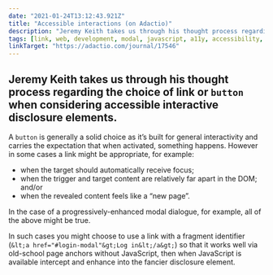```yaml
---
date: "2021-01-24T13:12:43.921Z"
title: "Accessible interactions (on Adactio)"
description: "Jeremy Keith takes us through his thought process regarding the choice of link or button when considering accessible interactive disclosure elements"
tags: [link, web, development, modal, javascript, a11y, accessibility, aria, fragment, anchor, button, disclosure]
linkTarget: "https://adactio.com/journal/17546"
---
```

Jeremy Keith takes us through his thought process regarding the choice of link or `button` when considering accessible interactive disclosure elements.
---

A `button` is generally a solid choice as it’s built for general interactivity and carries the expectation that when activated, something happens. However in some cases a link might be appropriate, for example: 

- when the target should automatically receive focus; 
- when the trigger and target content are relatively far apart in the DOM; and/or 
- when the revealed content feels like a “new page”.

In the case of a progressively-enhanced modal dialogue, for example, all of the above might be true.

In such cases you might choose to use a link with a fragment identifier (`&lt;a href="#login-modal"&gt;Log in&lt;/a&gt;`) so that it works well via old-school page anchors without JavaScript, then when JavaScript is available intercept and enhance into the fancier disclosure element.
